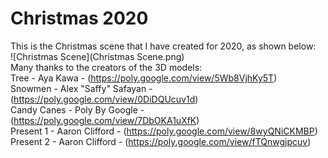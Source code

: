 # Christmas 2020
This is the Christmas scene that I have created for 2020, as shown below:  
![Christmas Scene](Christmas Scene.png)  
Many thanks to the creators of the 3D models:  
Tree - Aya Kawa - (https://poly.google.com/view/5Wb8VjhKy5T)   
Snowmen - Alex "Saffy" Safayan - (https://poly.google.com/view/0DiDQUcuv1d)  
Candy Canes - Poly By Google - (https://poly.google.com/view/7DbOKA1uXfK)  
Present 1 - Aaron Clifford - (https://poly.google.com/view/8wyQNiCKMBP)  
Present 2 - Aaron Clifford - (https://poly.google.com/view/fTQnwgjpcuv)  
